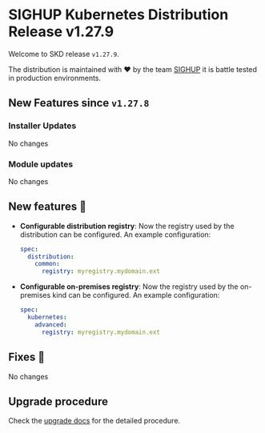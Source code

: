 # SIGHUP Kubernetes Distribution Release v1.27.9

Welcome to SKD release `v1.27.9`.

The distribution is maintained with ❤️ by the team [SIGHUP](https://sighup.io/) it is battle tested in production environments.

## New Features since `v1.27.8`

### Installer Updates

No changes

### Module updates

No changes

## New features 🌟

- **Configurable distribution registry**: Now the registry used by the distribution can be configured. An example configuration:

  ```yaml
  spec:
    distribution:
      common:
        registry: myregistry.mydomain.ext
  ```

- **Configurable on-premises registry**: Now the registry used by the on-premises kind can be configured. An example configuration:

  ```yaml
  spec:
    kubernetes:
      advanced:
        registry: myregistry.mydomain.ext
  ```

## Fixes 🐞

No changes

## Upgrade procedure

Check the [upgrade docs](https://docs.kubernetesfury.com/docs/installation/upgrades) for the detailed procedure.